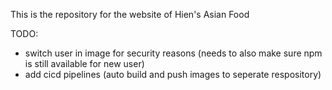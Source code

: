 This is the repository for the website of Hien's Asian Food

TODO:
- switch user in image for security reasons (needs to also make sure npm is still available for new user)
- add cicd pipelines (auto build and push images to seperate respository)